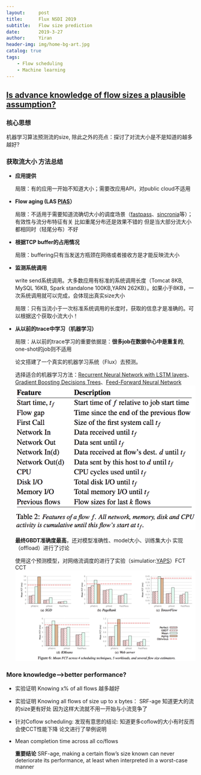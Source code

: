 ```yaml
---
layout:     post
title:      Flux NSDI 2019
subtitle:   Flow size prediction
date:       2019-3-27
author:     Yiran
header-img: img/home-bg-art.jpg
catalog: true
tags:
    - Flow scheduling
    - Machine learning
---
```


## [Is advance knowledge of flow sizes a plausible assumption?](https://www.usenix.org/system/files/nsdi19-dukic.pdf)

### 核心思想

机器学习算法预测流的size, 除此之外的亮点：探讨了对流大小是不是知道的越多越好?

### 获取流大小 方法总结

- **应用提供**   

   局限：有的应用一开始不知道大小；需要改应用API，对public cloud不适用
- **Flow aging (LAS [PIAS](https://baiwei0427.github.io/papers/pias-ton.pdf)）**

   局限：不适用于需要知道流确切大小的调度场景（[fastpass](http://fastpass.mit.edu/Fastpass-SIGCOMM14-Perry.pdf)、[sincronia](http://www.cs.cornell.edu/~ragarwal/pubs/sincronia.pdf)等）；有效性与流分布特征有关 比如重尾分布还是效果不错的  但是当大部分流大小都相同时（轻尾分布）不好
- **根据TCP buffer的占用情况**

   局限：buffering只有当发送方瓶颈在网络或者接收方是才能反映流大小
- **监测系统调用**

   write send系统调用。大多数应用有标准的系统调用长度（Tomcat 8KB, MySQL 16KB, Spark standalone 100KB,YARN 262KB）。如果小于8KB，一次系统调用就可以完成，会体现出真实size大小

   局限：只有当流小于一次标准系统调用的长度时，获取的信息才是准确的。可以根据这个获取小流大小！

- **从以前的trace中学习（机器学习）**

   局限：从以前的trace学习的重要依据是：**很多job在数据中心中是重复的**, one-shot的job则不适用

   论文搭建了一个真实的机器学习系统（Flux）去预测。

   选择适合的机器学习方法：[Recurrent Neural Network with LSTM layers](https://www.cnblogs.com/xuruilong100/p/8451790.html)、[Gradient Boosting Decisions Trees](https://www.jianshu.com/p/d55f7aaac4a7)、[Feed-Forward Neural Network](https://blog.csdn.net/jk981811667/article/details/78891827)
   ![特征选取](/img/post-flux-2.png)

   **最终GBDT准确度最高**，还对模型准确性、model大小、训练集大小 实现（offload）进行了讨论

   使用这个预测模型，对网络流调度的进行了实验（simulatior:[YAPS](https://github.com/Yi-ran/flux)）FCT CCT
   ![](/img/post-flux-1.jpg)

### More knowledge—>better performance?
- 实验证明 Knowing  x% of all flows 越多越好
- 实验证明 Knowing all flows of size up to x bytes： SRF-age  知道更大的流的size更有好处 因为这样大流就不用一开始与小流竞争了
- 针对Coflow scheduling: 发现有意思的结论: 知道更多coflow的大小有时反而会使CCT性能下降 论文进行了举例说明
- Mean completion time across all co/flows

   **重要结论** SRF-age, making a certain flow’s size known can never deteriorate its performance, at least when interpreted in a worst-case manner




